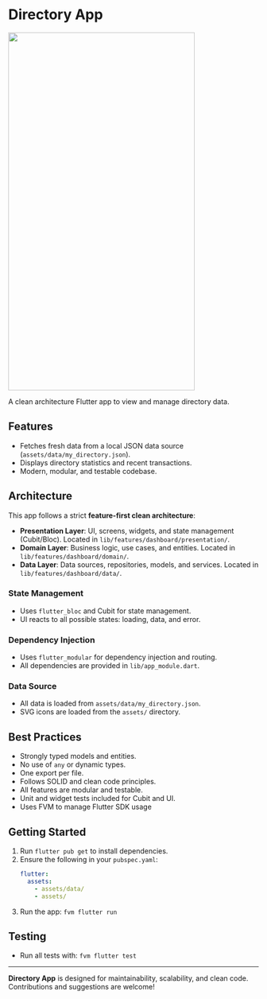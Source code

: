 # Directory App

<img src="https://github.com/user-attachments/assets/41c422ae-1b1b-4528-8fca-d603bcbe62e5" width="375" height="720"/>

A clean architecture Flutter app to view and manage directory data.

## Features
- Fetches fresh data from a local JSON data source (`assets/data/my_directory.json`).
- Displays directory statistics and recent transactions.
- Modern, modular, and testable codebase.

## Architecture
This app follows a strict **feature-first clean architecture**:

- **Presentation Layer**: UI, screens, widgets, and state management (Cubit/Bloc). Located in `lib/features/dashboard/presentation/`.
- **Domain Layer**: Business logic, use cases, and entities. Located in `lib/features/dashboard/domain/`.
- **Data Layer**: Data sources, repositories, models, and services. Located in `lib/features/dashboard/data/`.

### State Management
- Uses `flutter_bloc` and Cubit for state management.
- UI reacts to all possible states: loading, data, and error.

### Dependency Injection
- Uses `flutter_modular` for dependency injection and routing.
- All dependencies are provided in `lib/app_module.dart`.

### Data Source
- All data is loaded from `assets/data/my_directory.json`.
- SVG icons are loaded from the `assets/` directory.

## Best Practices
- Strongly typed models and entities.
- No use of `any` or dynamic types.
- One export per file.
- Follows SOLID and clean code principles.
- All features are modular and testable.
- Unit and widget tests included for Cubit and UI.
- Uses FVM to manage Flutter SDK usage

## Getting Started
1. Run `flutter pub get` to install dependencies.
2. Ensure the following in your `pubspec.yaml`:
   ```yaml
   flutter:
     assets:
       - assets/data/
       - assets/
   ```
3. Run the app: `fvm flutter run`

## Testing
- Run all tests with: `fvm flutter test`

---

**Directory App** is designed for maintainability, scalability, and clean code. Contributions and suggestions are welcome!
